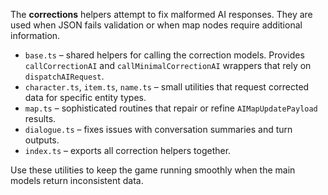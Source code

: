 The **corrections** helpers attempt to fix malformed AI responses. They are used when JSON fails validation or when map nodes require additional information.

* `base.ts` – shared helpers for calling the correction models. Provides `callCorrectionAI` and `callMinimalCorrectionAI` wrappers that rely on `dispatchAIRequest`.
* `character.ts`, `item.ts`, `name.ts` – small utilities that request corrected data for specific entity types.
* `map.ts` – sophisticated routines that repair or refine `AIMapUpdatePayload` results.
* `dialogue.ts` – fixes issues with conversation summaries and turn outputs.
* `index.ts` – exports all correction helpers together.

Use these utilities to keep the game running smoothly when the main models return inconsistent data.
